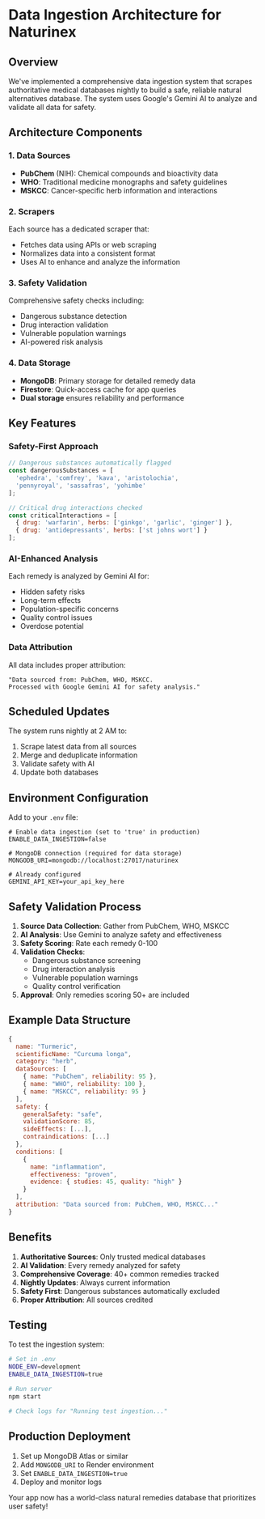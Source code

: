 # Data Ingestion Architecture for Naturinex

## Overview

We've implemented a comprehensive data ingestion system that scrapes authoritative medical databases nightly to build a safe, reliable natural alternatives database. The system uses Google's Gemini AI to analyze and validate all data for safety.

## Architecture Components

### 1. **Data Sources**
- **PubChem** (NIH): Chemical compounds and bioactivity data
- **WHO**: Traditional medicine monographs and safety guidelines  
- **MSKCC**: Cancer-specific herb information and interactions

### 2. **Scrapers**
Each source has a dedicated scraper that:
- Fetches data using APIs or web scraping
- Normalizes data into a consistent format
- Uses AI to enhance and analyze the information

### 3. **Safety Validation**
Comprehensive safety checks including:
- Dangerous substance detection
- Drug interaction validation
- Vulnerable population warnings
- AI-powered risk analysis

### 4. **Data Storage**
- **MongoDB**: Primary storage for detailed remedy data
- **Firestore**: Quick-access cache for app queries
- **Dual storage** ensures reliability and performance

## Key Features

### Safety-First Approach
```javascript
// Dangerous substances automatically flagged
const dangerousSubstances = [
  'ephedra', 'comfrey', 'kava', 'aristolochia', 
  'pennyroyal', 'sassafras', 'yohimbe'
];

// Critical drug interactions checked
const criticalInteractions = [
  { drug: 'warfarin', herbs: ['ginkgo', 'garlic', 'ginger'] },
  { drug: 'antidepressants', herbs: ['st johns wort'] }
];
```

### AI-Enhanced Analysis
Each remedy is analyzed by Gemini AI for:
- Hidden safety risks
- Long-term effects
- Population-specific concerns
- Quality control issues
- Overdose potential

### Data Attribution
All data includes proper attribution:
```
"Data sourced from: PubChem, WHO, MSKCC. 
Processed with Google Gemini AI for safety analysis."
```

## Scheduled Updates

The system runs nightly at 2 AM to:
1. Scrape latest data from all sources
2. Merge and deduplicate information
3. Validate safety with AI
4. Update both databases

## Environment Configuration

Add to your `.env` file:
```
# Enable data ingestion (set to 'true' in production)
ENABLE_DATA_INGESTION=false

# MongoDB connection (required for data storage)
MONGODB_URI=mongodb://localhost:27017/naturinex

# Already configured
GEMINI_API_KEY=your_api_key_here
```

## Safety Validation Process

1. **Source Data Collection**: Gather from PubChem, WHO, MSKCC
2. **AI Analysis**: Use Gemini to analyze safety and effectiveness
3. **Safety Scoring**: Rate each remedy 0-100
4. **Validation Checks**:
   - Dangerous substance screening
   - Drug interaction analysis
   - Vulnerable population warnings
   - Quality control verification
5. **Approval**: Only remedies scoring 50+ are included

## Example Data Structure

```javascript
{
  name: "Turmeric",
  scientificName: "Curcuma longa",
  category: "herb",
  dataSources: [
    { name: "PubChem", reliability: 95 },
    { name: "WHO", reliability: 100 },
    { name: "MSKCC", reliability: 95 }
  ],
  safety: {
    generalSafety: "safe",
    validationScore: 85,
    sideEffects: [...],
    contraindications: [...]
  },
  conditions: [
    { 
      name: "inflammation", 
      effectiveness: "proven",
      evidence: { studies: 45, quality: "high" }
    }
  ],
  attribution: "Data sourced from: PubChem, WHO, MSKCC..."
}
```

## Benefits

1. **Authoritative Sources**: Only trusted medical databases
2. **AI Validation**: Every remedy analyzed for safety
3. **Comprehensive Coverage**: 40+ common remedies tracked
4. **Nightly Updates**: Always current information
5. **Safety First**: Dangerous substances automatically excluded
6. **Proper Attribution**: All sources credited

## Testing

To test the ingestion system:
```bash
# Set in .env
NODE_ENV=development
ENABLE_DATA_INGESTION=true

# Run server
npm start

# Check logs for "Running test ingestion..."
```

## Production Deployment

1. Set up MongoDB Atlas or similar
2. Add `MONGODB_URI` to Render environment
3. Set `ENABLE_DATA_INGESTION=true`
4. Deploy and monitor logs

Your app now has a world-class natural remedies database that prioritizes user safety!